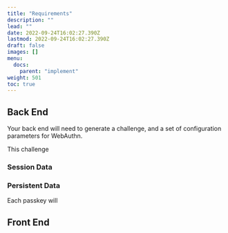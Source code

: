 ```yaml
---
title: "Requirements"
description: ""
lead: ""
date: 2022-09-24T16:02:27.390Z
lastmod: 2022-09-24T16:02:27.390Z
draft: false
images: []
menu:
  docs:
    parent: "implement"
weight: 501
toc: true
---
```


## Back End

Your back end will need to generate a challenge, and a set of configuration parameters for WebAuthn.

This challenge

### Session Data

### Persistent Data

Each passkey will

## Front End
